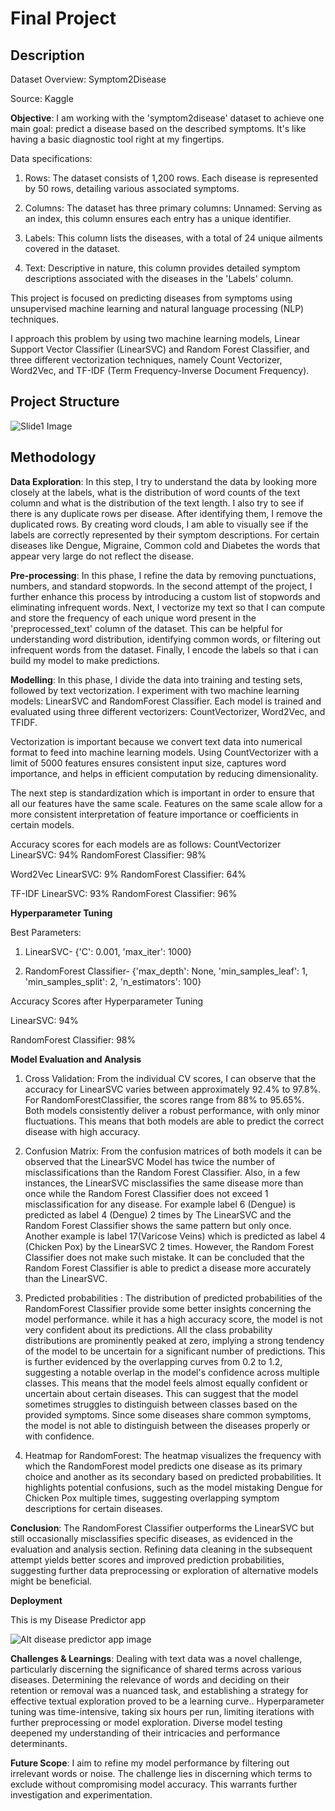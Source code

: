 # Final Project

## Description

Dataset Overview: Symptom2Disease

Source: Kaggle

**Objective**: I am working with the 'symptom2disease' dataset to achieve one main goal: predict a disease based on the described symptoms. It's like having a basic diagnostic tool right at my fingertips.


Data specifications:

1. Rows: The dataset consists of 1,200 rows. Each disease is represented by 50 rows, detailing various associated symptoms.

2. Columns: The dataset has three primary columns:
Unnamed: Serving as an index, this column ensures each entry has a unique identifier.

3. Labels: This column lists the diseases, with a total of 24 unique ailments covered in the dataset.

4. Text: Descriptive in nature, this column provides detailed symptom descriptions associated with the diseases in the 'Labels' column.

This project is focused on predicting diseases from symptoms using unsupervised machine learning and natural language processing (NLP) techniques. 

I approach this problem by using two machine learning models, Linear Support Vector Classifier (LinearSVC) and Random Forest Classifier, and three different vectorization techniques, namely Count Vectorizer, Word2Vec, and TF-IDF (Term Frequency-Inverse Document Frequency).

## Project Structure
![Slide1 Image](slide1.jpg)

## Methodology

**Data Exploration**: In this step, I try to understand the data by looking more closely at the labels, what is the distribution of word counts of the text column and what is the distribution of the text length. I also try to see if there is any duplicate rows per disease. After identifying them, I remove the duplicated rows. By creating word clouds, I am able to visually see if the labels are correctly represented by their symptom descriptions. For certain diseases like Dengue, Migraine, Common cold and Diabetes the words that appear very large do not reflect the disease.

**Pre-processing**: In this phase, I refine the data by removing punctuations, numbers, and standard stopwords. In the second attempt of the project, I further enhance this process by introducing a custom list of stopwords and eliminating infrequent words. Next, I vectorize my text so that I can compute and store the frequency of each unique word present in the 'preprocessed_text' column of the dataset. This can be helpful for understanding word distribution, identifying common words, or filtering out infrequent words from the dataset. Finally, I encode the labels so that i can build my model to make predictions.

**Modelling**: In this phase, I divide the data into training and testing sets, followed by text vectorization. I experiment with two machine learning models: LinearSVC and RandomForest Classifier. Each model is trained and evaluated using three different vectorizers: CountVectorizer, Word2Vec, and TFIDF.

Vectorization is important because we convert text data into numerical format to feed into machine learning models. Using CountVectorizer with a limit of 5000 features ensures consistent input size, captures word importance, and helps in efficient computation by reducing dimensionality.

The next step is standardization which is important in order to ensure that all our features have the same scale. Features on the same scale allow for a more consistent interpretation of feature importance or coefficients in certain models.

Accuracy scores for each models are as follows:
CountVectorizer
LinearSVC: 94%
RandomForest Classifier: 98%

Word2Vec
LinearSVC: 9%
RandomForest Classifier: 64%

TF-IDF
LinearSVC: 93%
RandomForest Classifier: 96%

**Hyperparameter Tuning**

Best Parameters:

1. LinearSVC- {'C': 0.001, 'max_iter': 1000}

2. RandomForest Classifier- 
{'max_depth': None, 'min_samples_leaf': 1, 'min_samples_split': 2, 'n_estimators': 100}

Accuracy Scores after Hyperparameter Tuning

LinearSVC: 94%

RandomForest Classifier: 98%

**Model Evaluation and Analysis**

1. Cross Validation:
From the individual CV scores, I can observe that the accuracy for LinearSVC varies between approximately 92.4% to 97.8%. For RandomForestClassifier, the scores range from 88% to 95.65%. Both models consistently deliver a robust performance, with only minor fluctuations. This means that both models are able to predict the correct disease with high accuracy.

2. Confusion Matrix: From the confusion matrices of both models it can be observed that the LinearSVC Model has twice the number of misclassifications than the Random Forest Classifier. Also, in a few instances, the LinearSVC misclassifies the same disease more than once while the Random Forest Classifier does not exceed 1 misclassification for any disease. For example label 6 (Dengue) is predicted as label 4 (Dengue) 2 times by The LinearSVC and the Random Forest Classifier shows the same pattern but only once. Another example is label 17(Varicose Veins) which is predicted as label 4 (Chicken Pox) by the LinearSVC 2 times. However, the Random Forest Classifier does not make such mistake. It can be concluded that the Random Forest Classifier is able to predict a disease more accurately than the LinearSVC.

3. Predicted probabilities : The distribution of predicted probabilities of the RandomForest Classifier provide some better insights concerning the model performance. while it has a high accuracy score, the model is not very confident about its predictions. All the class probability distributions are prominently peaked at zero, implying a strong tendency of the model to be uncertain for a significant number of predictions. This is further evidenced by the overlapping curves from 0.2 to 1.2, suggesting a notable overlap in the model's confidence across multiple classes. This means that the model feels almost equally confident or uncertain about certain diseases. This can suggest that the model sometimes struggles to distinguish between  classes based on the provided symptoms. Since some diseases share common symptoms, the model is not able to distinguish between the diseases properly or with confidence.

4. Heatmap for RandomForest: The heatmap visualizes the frequency with which the RandomForest model predicts one disease as its primary choice and another as its secondary based on predicted probabilities. It highlights potential confusions, such as the model mistaking Dengue for Chicken Pox multiple times, suggesting overlapping symptom descriptions for certain diseases.

**Conclusion**: The RandomForest Classifier outperforms the LinearSVC but still occasionally misclassifies specific diseases, as evidenced in the evaluation and analysis section. Refining data cleaning in the subsequent attempt yields better scores and improved prediction probabilities, suggesting further data preprocessing or exploration of alternative models might be beneficial.


**Deployment**

This is my Disease Predictor app

![Alt disease predictor app image](disease_predict_app.png)


**Challenges & Learnings**: Dealing with text data was a novel challenge, particularly discerning the significance of shared terms across various diseases. Determining the relevance of words and deciding on their retention or removal was a nuanced task, and establishing a strategy for effective textual exploration proved to be a learning curve.. Hyperparameter tuning was time-intensive, taking six hours per run, limiting iterations with further preprocessing or model exploration. Diverse model testing deepened my understanding of their intricacies and performance determinants.

**Future Scope**: I aim to refine my model performance by filtering out irrelevant words or noise. The challenge lies in discerning which terms to exclude without compromising model accuracy. This warrants further investigation and experimentation.






















